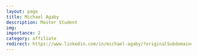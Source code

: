 ```yaml
---
layout: page
title: Michael Agaby
description: Master Student
img:
importance: 2
category: affiliate
redirect: https://www.linkedin.com/in/michael-agaby/?originalSubdomain=ca
---
```

